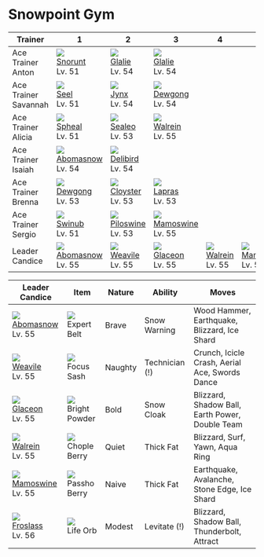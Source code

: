 # Snowpoint Gym

Trainer              | 1                                   | 2                                   | 3                                   | 4                                   | 5                                   | 6                                   
---                  | ---                                 | ---                                 | ---                                 | ---                                 | ---                                 | ---                                 
Ace Trainer Anton    | ![][361]<br> [Snorunt]<br> Lv. 51   | ![][362]<br> [Glalie]<br> Lv. 54    | ![][362]<br> [Glalie]<br> Lv. 54    
Ace Trainer Savannah | ![][086]<br> [Seel]<br> Lv. 51      | ![][124]<br> [Jynx]<br> Lv. 54      | ![][087]<br> [Dewgong]<br> Lv. 54   
Ace Trainer Alicia   | ![][363]<br> [Spheal]<br> Lv. 51    | ![][364]<br> [Sealeo]<br> Lv. 53    | ![][365]<br> [Walrein]<br> Lv. 55   
Ace Trainer Isaiah   | ![][460]<br> [Abomasnow]<br> Lv. 54 | ![][225]<br> [Delibird]<br> Lv. 54  
Ace Trainer Brenna   | ![][087]<br> [Dewgong]<br> Lv. 53   | ![][091]<br> [Cloyster]<br> Lv. 53  | ![][131]<br> [Lapras]<br> Lv. 53    
Ace Trainer Sergio   | ![][220]<br> [Swinub]<br> Lv. 51    | ![][221]<br> [Piloswine]<br> Lv. 53 | ![][473]<br> [Mamoswine]<br> Lv. 55 
Leader Candice       | ![][460]<br> [Abomasnow]<br> Lv. 55 | ![][461]<br> [Weavile]<br> Lv. 55   | ![][471]<br> [Glaceon]<br> Lv. 55   | ![][365]<br> [Walrein]<br> Lv. 55   | ![][473]<br> [Mamoswine]<br> Lv. 55 | ![][478]<br> [Froslass]<br> Lv. 56  

Leader Candice                      | Item                                 | Nature  | Ability        | Moves                                          
---                                 | ---                                  | ---     | ---            | ---                                            
![][460]<br> [Abomasnow]<br> Lv. 55 | ![][expert-belt]<br> Expert Belt     | Brave   | Snow Warning   | Wood Hammer, Earthquake, Blizzard, Ice Shard   
![][461]<br> [Weavile]<br> Lv. 55   | ![][focus-sash]<br> Focus Sash       | Naughty | Technician (!) | Crunch, Icicle Crash, Aerial Ace, Swords Dance 
![][471]<br> [Glaceon]<br> Lv. 55   | ![][bright-powder]<br> Bright Powder | Bold    | Snow Cloak     | Blizzard, Shadow Ball, Earth Power, Double Team
![][365]<br> [Walrein]<br> Lv. 55   | ![][chople-berry]<br> Chople Berry   | Quiet   | Thick Fat      | Blizzard, Surf, Yawn, Aqua Ring                
![][473]<br> [Mamoswine]<br> Lv. 55 | ![][passho-berry]<br> Passho Berry   | Naive   | Thick Fat      | Earthquake, Avalanche, Stone Edge, Ice Shard   
![][478]<br> [Froslass]<br> Lv. 56  | ![][life-orb]<br> Life Orb           | Modest  | Levitate (!)   | Blizzard, Shadow Ball, Thunderbolt, Attract    



[Seel]: ../../pokemon_changes/086/
[Dewgong]: ../../pokemon_changes/087/
[Cloyster]: ../../pokemon_changes/091/
[Jynx]: ../../pokemon_changes/124/
[Lapras]: ../../pokemon_changes/131/
[Swinub]: ../../pokemon_changes/220/
[Piloswine]: ../../pokemon_changes/221/
[Delibird]: ../../pokemon_changes/225/
[Snorunt]: ../../pokemon_changes/361/
[Glalie]: ../../pokemon_changes/362/
[Spheal]: ../../pokemon_changes/363/
[Sealeo]: ../../pokemon_changes/364/
[Walrein]: ../../pokemon_changes/365/
[Abomasnow]: ../../pokemon_changes/460/
[Weavile]: ../../pokemon_changes/461/
[Glaceon]: ../../pokemon_changes/471/
[Mamoswine]: ../../pokemon_changes/473/
[Froslass]: ../../pokemon_changes/478/
[bright-powder]: ../img/items/bright-powder.png
[chople-berry]: ../img/items/chople-berry.png
[expert-belt]: ../img/items/expert-belt.png
[focus-sash]: ../img/items/focus-sash.png
[life-orb]: ../img/items/life-orb.png
[passho-berry]: ../img/items/passho-berry.png
[086]: ../img/pokemon/086.png
[087]: ../img/pokemon/087.png
[091]: ../img/pokemon/091.png
[124]: ../img/pokemon/124.png
[131]: ../img/pokemon/131.png
[220]: ../img/pokemon/220.png
[221]: ../img/pokemon/221.png
[225]: ../img/pokemon/225.png
[361]: ../img/pokemon/361.png
[362]: ../img/pokemon/362.png
[363]: ../img/pokemon/363.png
[364]: ../img/pokemon/364.png
[365]: ../img/pokemon/365.png
[460]: ../img/pokemon/460.png
[461]: ../img/pokemon/461.png
[471]: ../img/pokemon/471.png
[473]: ../img/pokemon/473.png
[478]: ../img/pokemon/478.png

